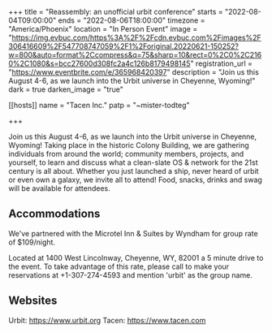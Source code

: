 +++
title = "Reassembly: an unofficial urbit conference"
starts = "2022-08-04T09:00:00"
ends = "2022-08-06T18:00:00"
timezone = "America/Phoenix"
location = "In Person Event"
image = "https://img.evbuc.com/https%3A%2F%2Fcdn.evbuc.com%2Fimages%2F306416609%2F547708747059%2F1%2Foriginal.20220621-150252?w=800&auto=format%2Ccompress&q=75&sharp=10&rect=0%2C0%2C2160%2C1080&s=bcc27600d308fc2a4c126b8179498145"
registration_url = "https://www.eventbrite.com/e/365968420397"
description = "Join us this August 4-6, as we launch into the Urbit universe in Cheyenne, Wyoming!"
dark = true
darken_image = "true"

[[hosts]]
name = "Tacen Inc."
patp = "~mister-todteg"

+++

Join us this August 4-6, as we launch into the Urbit universe in Cheyenne, Wyoming! Taking place in the historic Colony Building, we are gathering individuals from around the world; community members, projects, and yourself, to learn and discuss what a clean-slate OS & network for the 21st century is all about. Whether you just launched a ship, never heard of urbit or even own a galaxy, we invite all to attend! Food, snacks, drinks and swag will be available for attendees.

## Accommodations

We've partnered with the Microtel Inn & Suites by Wyndham for group rate of $109/night.

Located at 1400 West Lincolnway, Cheyenne, WY, 82001 a 5 minute drive to the event. To take advantage of this rate, please call to make your reservations at +1-307-274-4593 and mention 'urbit' as the group name.

## Websites

Urbit: https://www.urbit.org
Tacen: https://www.tacen.com

